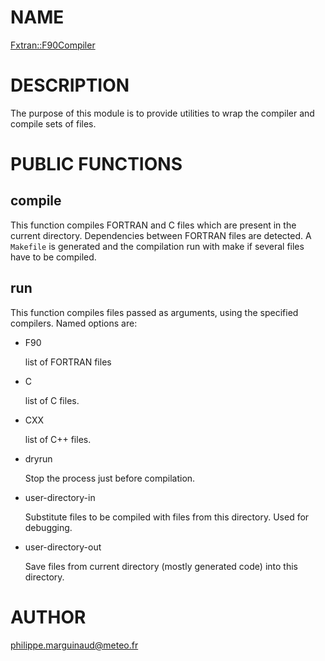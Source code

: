 # NAME

[Fxtran::F90Compiler](../lib/Fxtran/F90Compiler.pm)

# DESCRIPTION

The purpose of this module is to provide utilities to wrap the 
compiler and compile sets of files.

# PUBLIC FUNCTIONS

## compile

This function compiles FORTRAN and C files which are present in
the current directory. Dependencies between FORTRAN files are detected.
A `Makefile` is generated and the compilation run with make if
several files have to be compiled.

## run

This function compiles files passed as arguments, using the specified compilers. Named options are:

- F90

    list of FORTRAN files

- C

    list of C files.

- CXX

    list of C++ files.

- dryrun

    Stop the process just before compilation.

- user-directory-in

    Substitute files to be compiled with files from this directory. Used for debugging.

- user-directory-out

    Save files from current directory (mostly generated code) into this directory.

# AUTHOR

philippe.marguinaud@meteo.fr
